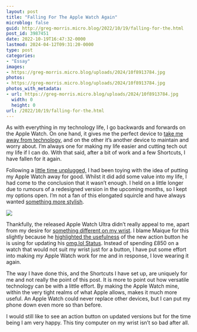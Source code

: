 ```yaml
---
layout: post
title: "Falling For The Apple Watch Again"
microblog: false
guid: http://greg-morris.micro.blog/2022/10/19/falling-for-the.html
post_id: 3987451
date: 2022-10-19T16:47:32-0000
lastmod: 2024-04-12T09:31:20-0000
type: post
categories:
- "Essay"
images:
- https://greg-morris.micro.blog/uploads/2024/10f8913784.jpg
photos:
- https://greg-morris.micro.blog/uploads/2024/10f8913784.jpg
photos_with_metadata:
- url: https://greg-morris.micro.blog/uploads/2024/10f8913784.jpg
  width: 0
  height: 0
url: /2022/10/19/falling-for-the.html
---
```

As with everything in my technology life, I go backwards and forwards on the Apple Watch. On one hand, it gives me the perfect device to [take me away from technology](/2022/02/10/the-ultimate-minimalist.html), and on the other it’s another device to maintain and worry about. I’m always one for making my life easier and cutting tech out my life if I can do. With that said, after a bit of work and a few Shortcuts, I have fallen for it again. 

Following a [little time unplugged,](/2022/06/08/unplugging-should-be.html) I had been toying with the idea of putting my Apple Watch away for good. Whilst it did add some value into my life, I had come to the conclusion that it wasn’t enough. I held on a little longer due to rumours of a redesigned version in the upcoming months, so I kept my options open. I’m not a fan of this elongated squircle and have always wanted [something more stylish](/2019/04/06/i-want-a.html).

![](https://greg-morris.micro.blog/uploads/2024/10f8913784.jpg)

Thankfully, the released Apple Watch Ultra didn’t really appeal to me, apart from my desire for [something different on my wrist](/2022/09/24/i-think-i.html). I blame Maique for this slightly because he [highlighted the usefulness](https://micro.blog/maique/13513088) of the new action button he is using for updating his [omg.lol Status](/2022/10/17/how-i-use.html). Instead of spending £850 on a watch that would not suit my wrist just for a button, I have put some effort into making *my* Apple Watch work for me and in response, I love wearing it again. 

The way I have done this, and the Shortcuts I have set up, are uniquely for me and not really the point of this post. It is more to point out how versatile technology can be with a little effort. By making the Apple Watch mine, within the very tight realms of what Apple allows, makes it much more useful. An Apple Watch could never replace other devices, but I can put my phone down even more so than before.

I would still like to see an action button on updated versions but for the time being I am very happy. This tiny computer on my wrist isn’t so bad after all.
